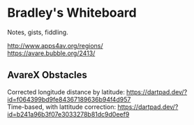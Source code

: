 # Bradley's Whiteboard
Notes, gists, fiddling.  

http://www.apps4av.org/regions/  
https://avare.bubble.org/2413/  

## AvareX Obstacles
Corrected longitude distance by latitude: https://dartpad.dev/?id=f064399bd9fe84367189636b94f4d957  
Time-based, with lattitude correction:    https://dartpad.dev/?id=b241a96b3f07e3033278b81dc9d0eef9
